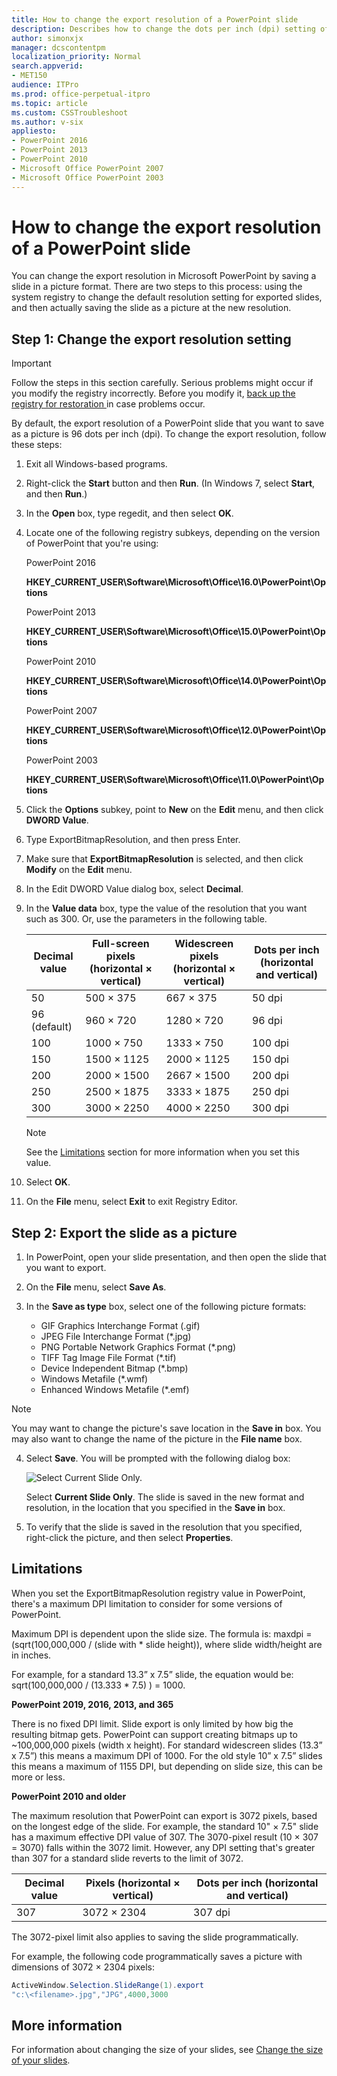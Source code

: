 ```yaml
---
title: How to change the export resolution of a PowerPoint slide
description: Describes how to change the dots per inch (dpi) setting of a PowerPoint slide when you save it as a picture. To do this, you must add a new registry value.
author: simonxjx
manager: dcscontentpm
localization_priority: Normal
search.appverid: 
- MET150
audience: ITPro
ms.prod: office-perpetual-itpro
ms.topic: article
ms.custom: CSSTroubleshoot
ms.author: v-six
appliesto:
- PowerPoint 2016
- PowerPoint 2013
- PowerPoint 2010
- Microsoft Office PowerPoint 2007
- Microsoft Office PowerPoint 2003
---
```


# How to change the export resolution of a PowerPoint slide

You can change the export resolution in Microsoft PowerPoint by saving a slide in a picture format. There are two steps to this process: using the system registry to change the default resolution setting for exported slides, and then actually saving the slide as a picture at the new resolution.

## Step 1: Change the export resolution setting

> [!IMPORTANT]
> Follow the steps in this section carefully. Serious problems might occur if you modify the registry incorrectly. Before you modify it, [back up the registry for restoration ](https://support.microsoft.com/help/322756) in case problems occur.

By default, the export resolution of a PowerPoint slide that you want to save as a picture is 96 dots per inch (dpi). To change the export resolution, follow these steps:

1. Exit all Windows-based programs.   
2. Right-click the **Start** button and then **Run**. (In Windows 7, select **Start**, and then **Run**.)  
3. In the **Open** box, type regedit, and then select **OK**.   
4. Locate one of the following registry subkeys, depending on the version of PowerPoint that you're using:

    PowerPoint 2016

   **HKEY_CURRENT_USER\Software\Microsoft\Office\16.0\PowerPoint\Options**

   PowerPoint 2013

   **HKEY_CURRENT_USER\Software\Microsoft\Office\15.0\PowerPoint\Options**

   PowerPoint 2010

   **HKEY_CURRENT_USER\Software\Microsoft\Office\14.0\PowerPoint\Options**

   PowerPoint 2007

   **HKEY_CURRENT_USER\Software\Microsoft\Office\12.0\PowerPoint\Options**

   PowerPoint 2003

   **HKEY_CURRENT_USER\Software\Microsoft\Office\11.0\PowerPoint\Options**


5. Click the **Options** subkey, point to **New** on the **Edit** menu, and then click **DWORD Value**.   
6. Type ExportBitmapResolution, and then press Enter.
7. Make sure that **ExportBitmapResolution** is selected, and then click **Modify** on the **Edit** menu.   
8. In the Edit DWORD Value dialog box, select **Decimal**.   
9. In the **Value data** box, type the value of the resolution that you want such as 300. Or, use the parameters in the following table.

    |Decimal value|Full-screen pixels (horizontal × vertical)|Widescreen pixels (horizontal × vertical)|Dots per inch (horizontal and vertical)|
    |---|---|---|---|
    |50|500 × 375|667 × 375|50 dpi|
    |96 (default)|960 × 720|1280 × 720|96 dpi|
    |100|1000 × 750|1333 × 750|100 dpi|
    |150|1500 × 1125|2000 × 1125|150 dpi|
    |200|2000 × 1500|2667 × 1500|200 dpi|
    |250|2500 × 1875|3333 × 1875|250 dpi|
    |300|3000 × 2250|4000 × 2250|300 dpi|

    > [!NOTE]
    > See the [Limitations](#limitations) section for more information when you set this value.

10. Select **OK**.   
11. On the **File** menu, select **Exit** to exit Registry Editor.   

## Step 2: Export the slide as a picture

1. In PowerPoint, open your slide presentation, and then open the slide that you want to export.   
2. On the **File** menu, select **Save As**.   
3. In the **Save as type** box, select one of the following picture formats:

   - GIF Graphics Interchange Format (.gif)   
   - JPEG File Interchange Format (*.jpg)   
   - PNG Portable Network Graphics Format (*.png)   
   - TIFF Tag Image File Format (*.tif)   
   - Device Independent Bitmap (*.bmp)   
   - Windows Metafile (*.wmf)   
   - Enhanced Windows Metafile (*.emf)   

> [!NOTE]
> You may want to change the picture's save location in the **Save in** box. You may also want to change the name of the picture in the **File name** box.   

4. Select **Save**. You will be prompted with the following dialog box:

    ![Select Current Slide Only.](https://support.microsoft.com/Library/Images/2881255.jpg)


    Select **Current Slide Only**. The slide is saved in the new format and resolution, in the location that you specified in the **Save in** box.   
5. To verify that the slide is saved in the resolution that you specified, right-click the picture, and then select **Properties**.   

## Limitations

When you set the ExportBitmapResolution registry value in PowerPoint, there's a maximum DPI limitation to consider for some versions of PowerPoint.

Maximum DPI is dependent upon the slide size. The formula is:
maxdpi = (sqrt(100,000,000 / (slide with * slide height)), where slide width/height are in inches.

For example, for a standard 13.3” x 7.5” slide, the equation would be:
sqrt(100,000,000 / (13.333 * 7.5) ) = 1000.

**PowerPoint 2019, 2016, 2013, and 365**

There is no fixed DPI limit. Slide export is only limited by how big the resulting bitmap gets. PowerPoint can support creating bitmaps up to ~100,000,000 pixels (width x height). For standard widescreen slides (13.3” x 7.5”) this means a maximum DPI of 1000. For the old style 10” x 7.5” slides this means a maximum of 1155 DPI, but depending on slide size, this can be more or less.

**PowerPoint 2010 and older**

The maximum resolution that PowerPoint can export is 3072 pixels, based on the longest edge of the slide. For example, the standard 10" × 7.5" slide has a maximum effective DPI value of 307. The 3070-pixel result (10 × 307 = 3070) falls within the 3072 limit. However, any DPI setting that's greater than 307 for a standard slide reverts to the limit of 3072.

|Decimal value|Pixels (horizontal × vertical)|Dots per inch (horizontal and vertical)|
|---|---|---|
|307|3072 × 2304|307 dpi|

The 3072-pixel limit also applies to saving the slide programmatically.

For example, the following code programmatically saves a picture with dimensions of 3072 × 2304 pixels:

```powershell
ActiveWindow.Selection.SlideRange(1).export
"c:\<filename>.jpg","JPG",4000,3000
```

## More information

For information about changing the size of your slides, see [Change the size of your slides](https://support.office.com/article/Change-the-size-of-your-slides-040a811c-be43-40b9-8d04-0de5ed79987e).

